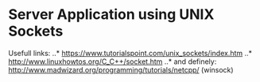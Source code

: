 # Server Application using UNIX Sockets

Usefull links:
..* https://www.tutorialspoint.com/unix_sockets/index.htm
..* http://www.linuxhowtos.org/C_C++/socket.htm
..* and definely: http://www.madwizard.org/programming/tutorials/netcpp/ (winsock)